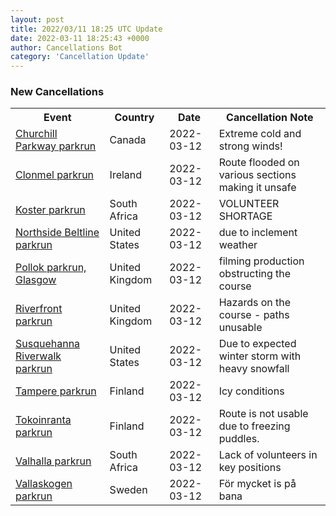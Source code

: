 ```yaml
---
layout: post
title: 2022/03/11 18:25 UTC Update
date: 2022-03-11 18:25:43 +0000
author: Cancellations Bot
category: 'Cancellation Update'
---
```


<h3>New Cancellations</h3>
<div class='hscrollable'>
<table style='width: 100%'>
    <tr>
        <th>Event</th>
        <th>Country</th>
        <th>Date</th>
        <th>Cancellation Note</th>
    </tr>
    <tr>
        <td><a href="https://www.parkrun.ca/churchillparkway">Churchill Parkway parkrun</a></td>
        <td>Canada</td>
        <td>2022-03-12</td>
        <td>Extreme cold and strong winds!</td>
    </tr>
    <tr>
        <td><a href="https://www.parkrun.ie/clonmel">Clonmel parkrun</a></td>
        <td>Ireland</td>
        <td>2022-03-12</td>
        <td>Route flooded on various sections making it unsafe</td>
    </tr>
    <tr>
        <td><a href="https://www.parkrun.co.za/koster">Koster parkrun</a></td>
        <td>South Africa</td>
        <td>2022-03-12</td>
        <td>VOLUNTEER SHORTAGE</td>
    </tr>
    <tr>
        <td><a href="https://www.parkrun.us/northsidebeltline">Northside Beltline parkrun</a></td>
        <td>United States</td>
        <td>2022-03-12</td>
        <td>due to inclement weather</td>
    </tr>
    <tr>
        <td><a href="https://www.parkrun.org.uk/pollok">Pollok parkrun, Glasgow</a></td>
        <td>United Kingdom</td>
        <td>2022-03-12</td>
        <td>filming production obstructing the course</td>
    </tr>
    <tr>
        <td><a href="https://www.parkrun.org.uk/riverfront">Riverfront parkrun</a></td>
        <td>United Kingdom</td>
        <td>2022-03-12</td>
        <td>Hazards on the course - paths unusable</td>
    </tr>
    <tr>
        <td><a href="https://www.parkrun.us/susquehannariverwalk">Susquehanna Riverwalk parkrun</a></td>
        <td>United States</td>
        <td>2022-03-12</td>
        <td>Due to expected winter storm with heavy snowfall</td>
    </tr>
    <tr>
        <td><a href="https://www.parkrun.fi/tampere">Tampere parkrun</a></td>
        <td>Finland</td>
        <td>2022-03-12</td>
        <td>Icy conditions</td>
    </tr>
    <tr>
        <td><a href="https://www.parkrun.fi/tokoinranta">Tokoinranta parkrun</a></td>
        <td>Finland</td>
        <td>2022-03-12</td>
        <td>Route is not usable due to freezing puddles.</td>
    </tr>
    <tr>
        <td><a href="https://www.parkrun.co.za/valhalla">Valhalla parkrun</a></td>
        <td>South Africa</td>
        <td>2022-03-12</td>
        <td>Lack of volunteers in key positions</td>
    </tr>
    <tr>
        <td><a href="https://www.parkrun.se/vallaskogen">Vallaskogen parkrun</a></td>
        <td>Sweden</td>
        <td>2022-03-12</td>
        <td>För mycket is på bana</td>
    </tr>
</table>
</div>

